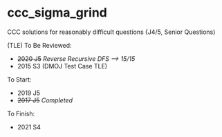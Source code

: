 # ccc_sigma_grind

CCC solutions for reasonably difficult questions {J4/5, Senior Questions)

(TLE) To Be Reviewed:
- ~~2020 J5~~ *Reverse Recursive DFS --> 15/15*
- 2015 S3 (DMOJ Test Case TLE)

To Start:
- 2019 J5
- ~~2017 J5~~ *Completed*

To Finish:
- 2021 S4
